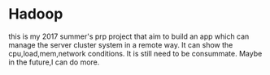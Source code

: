 # Hadoop
this is my 2017 summer's prp project that aim to build an app which can manage the server cluster system in a remote way.
It can show the cpu,load,mem,network conditions.
It is still need to be consummate.
Maybe in the future,I can do more.
